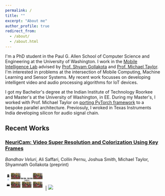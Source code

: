 ```yaml
---
permalink: /
title: ""
excerpt: "About me"
author_profile: true
redirect_from: 
  - /about/
  - /about.html
---
```

I'm a PhD student in the Paul G. Allen School of Computer Science and Engineering at the University of Washington. I work in the [Mobile Intelligence Lab](http://netlab.cs.washington.edu) advised by [Prof. Shyam Gollakota](https://homes.cs.washington.edu/~gshyam/) and [Prof. Michael Taylor](http://michaeltaylor.org/). I'm interested in problems at the intersection of Mobile Computing, Machine Learning and Sensor Systems. My recent work focusses on developing intelligent video and audio processing algorithms for IoT devices.

I got my Bachelor's degree at the Indian Institute of Technology Roorkee and Master's at the University of Washington, in EE. During my Master's, I worked with Prof. Michael Taylor on [porting PyTorch framework](https://github.com/cornell-brg/hb-pytorch) to a bespoke parallel architecture. Previosuly, I wroked in Texas Instruments India developing silicon for audio signal chain.

## Recent Works
### [NeuriCam: Video Super Resolution and Colorization Using Key Frames](https://arxiv.org/abs/2207.12496)
_Bandhav Veluri_, Ali Saffari, Collin Pernu, Joshua Smith, Michael Taylor, Shyamnath Gollakota
(preprint)

<img src="images/neuricam-system.jpg" width=25% /> | <img src="https://github.com/vb000/NeuriCam/blob/main/model/system.png" width=25% />